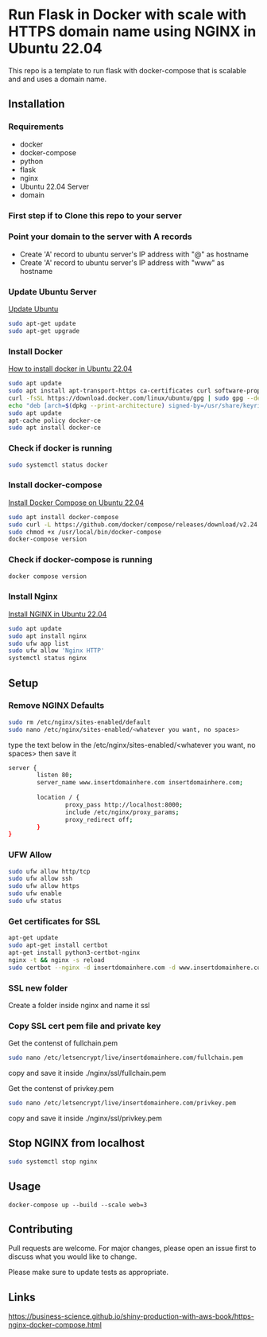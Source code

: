 # Run Flask in Docker with scale with HTTPS domain name using NGINX in Ubuntu 22.04

This repo is a template to run flask with docker-compose that is scalable and and uses a domain name.

## Installation

### Requirements
- docker
- docker-compose
- python
- flask
- nginx
- Ubuntu 22.04 Server
- domain

### First step if to Clone this repo to your server

### Point your domain to the server with A records
- Create 'A' record to ubuntu server's IP address with "@" as hostname
- Create 'A' record to ubuntu server's IP address with "www" as hostname

### Update Ubuntu Server
[Update Ubuntu](https://www.cyberciti.biz/faq/upgrade-update-ubuntu-using-terminal/)
```bash
sudo apt-get update
sudo apt-get upgrade
```

### Install Docker
[How to install docker in Ubuntu 22.04](https://www.digitalocean.com/community/tutorials/how-to-install-and-use-docker-on-ubuntu-22-04)
```bash
sudo apt update
sudo apt install apt-transport-https ca-certificates curl software-properties-common
curl -fsSL https://download.docker.com/linux/ubuntu/gpg | sudo gpg --dearmor -o /usr/share/keyrings/docker-archive-keyring.gpg
echo "deb [arch=$(dpkg --print-architecture) signed-by=/usr/share/keyrings/docker-archive-keyring.gpg] https://download.docker.com/linux/ubuntu $(lsb_release -cs) stable" | sudo tee /etc/apt/sources.list.d/docker.list > /dev/null
sudo apt update
apt-cache policy docker-ce
sudo apt install docker-ce
```
### Check if docker is running
```bash
sudo systemctl status docker
```

### Install docker-compose
[Install Docker Compose on Ubuntu 22.04](https://cloudinfrastructureservices.co.uk/how-to-install-and-use-docker-compose-on-ubuntu-22-04/)
```bash
sudo apt install docker-compose
sudo curl -L https://github.com/docker/compose/releases/download/v2.24.5/docker-compose-`uname -s`-`uname -m` -o /usr/local/bin/docker-compose
sudo chmod +x /usr/local/bin/docker-compose
docker-compose version
```

### Check if docker-compose is running
```bash
docker compose version
```

### Install Nginx
[Install NGINX in Ubuntu 22.04](https://www.digitalocean.com/community/tutorials/how-to-install-nginx-on-ubuntu-22-04)
```bash
sudo apt update
sudo apt install nginx
sudo ufw app list
sudo ufw allow 'Nginx HTTP'
systemctl status nginx
```
## Setup

### Remove NGINX Defaults
```bash
sudo rm /etc/nginx/sites-enabled/default
sudo nano /etc/nginx/sites-enabled/<whatever you want, no spaces>
```
type the text below in the /etc/nginx/sites-enabled/<whatever you want, no spaces>
then save it
```bash
server {
        listen 80;
        server_name www.insertdomainhere.com insertdomainhere.com;
        
        location / {
                proxy_pass http://localhost:8000;
                include /etc/nginx/proxy_params;
                proxy_redirect off;
        }
}
```


### UFW Allow
```bash
sudo ufw allow http/tcp
sudo ufw allow ssh
sudo ufw allow https
sudo ufw enable
sudo ufw status
```

### Get certificates for SSL
```bash
apt-get update
sudo apt-get install certbot
apt-get install python3-certbot-nginx
nginx -t && nginx -s reload
sudo certbot --nginx -d insertdomainhere.com -d www.insertdomainhere.com
```
### SSL new folder
Create a folder inside nginx and name it ssl

### Copy SSL cert pem file and private key
Get the contenst of fullchain.pem
```bash
sudo nano /etc/letsencrypt/live/insertdomainhere.com/fullchain.pem
```
copy and save it inside ./nginx/ssl/fullchain.pem

Get the contenst of privkey.pem
```bash
sudo nano /etc/letsencrypt/live/insertdomainhere.com/privkey.pem
```
copy and save it inside ./nginx/ssl/privkey.pem

## Stop NGINX from localhost
```bash
sudo systemctl stop nginx
```

## Usage
```docker-compose
docker-compose up --build --scale web=3
```

## Contributing

Pull requests are welcome. For major changes, please open an issue first
to discuss what you would like to change.

Please make sure to update tests as appropriate.

## Links
https://business-science.github.io/shiny-production-with-aws-book/https-nginx-docker-compose.html
